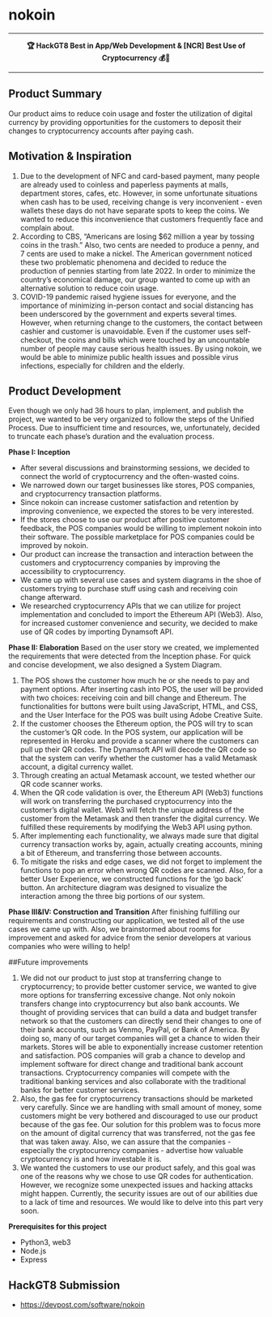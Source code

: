 # nokoin
---

<p align="center"><b> 🏆 HackGT8 Best in App/Web Development & [NCR] Best Use of Cryptocurrency 💰🔑 </b></p>

---

## Product Summary
Our product aims to reduce coin usage and foster the utilization of digital currency by providing opportunities for the customers to deposit their changes to cryptocurrency accounts after paying cash.

## Motivation & Inspiration
1. Due to the development of NFC and card-based payment, many people are already used to coinless and paperless payments at malls, department stores, cafes, etc. However, in some unfortunate situations when cash has to be used, receiving change is very inconvenient - even wallets these days do not have separate spots to keep the coins. We wanted to reduce this inconvenience that customers frequently face and complain about. 
2. According to CBS, “Americans are losing $62 million a year by tossing coins in the trash.” Also, two cents are needed to produce a penny, and 7 cents are used to make a nickel. The American government noticed these two problematic phenomena and decided to reduce the production of pennies starting from late 2022. In order to minimize the country’s economical damage, our group wanted to come up with an alternative solution to reduce coin usage.
3. COVID-19 pandemic raised hygiene issues for everyone, and the importance of minimizing in-person contact and social distancing has been underscored by the government and experts several times. However, when returning change to the customers, the contact between cashier and customer is unavoidable. Even if the customer uses self-checkout, the coins and bills which were touched by an uncountable number of people may cause serious health issues. By using nokoin, we would be able to minimize public health issues and possible virus infections, especially for children and the elderly. 

## Product Development
Even though we only had 36 hours to plan, implement, and publish the project, we wanted to be very organized to follow the steps of the Unified Process. Due to insufficient time and resources, we, unfortunately, decided to truncate each phase’s duration and the evaluation process.

**Phase I: Inception**
- After several discussions and brainstorming sessions, we decided to connect the world of cryptocurrency and the often-wasted coins.
- We narrowed down our target businesses like stores, POS companies, and cryptocurrency transaction platforms. 
- Since nokoin can increase customer satisfaction and retention by improving convenience, we expected the stores to be very interested.
- If the stores choose to use our product after positive customer feedback, the POS companies would be willing to implement nokoin into their software. The possible marketplace for POS companies could be improved by nokoin.
- Our product can increase the transaction and interaction between the customers and cryptocurrency companies by improving the accessibility to cryptocurrency. 
- We came up with several use cases and system diagrams in the shoe of customers trying to purchase stuff using cash and receiving coin change afterward.
- We researched cryptocurrency APIs that we can utilize for project implementation and concluded to import the Ethereum API (Web3). Also, for increased customer convenience and security, we decided to make use of QR codes by importing Dynamsoft API.

**Phase II: Elaboration**
Based on the user story we created, we implemented the requirements that were detected from the Inception phase. For quick and concise development, we also designed a System Diagram.

1. The POS shows the customer how much he or she needs to pay and payment options. After inserting cash into POS, the user will be provided with two choices: receiving coin and bill change and Ethereum. The functionalities for buttons were built using JavaScript, HTML, and CSS, and the User Interface for the POS was built using Adobe Creative Suite.
2. If the customer chooses the Ethereum option, the POS will try to scan the customer’s QR code. In the POS system, our application will be represented in Heroku and provide a scanner where the customers can pull up their QR codes. The Dynamsoft API will decode the QR code so that the system can verify whether the customer has a valid Metamask account, a digital currency wallet. 
3. Through creating an actual Metamask account, we tested whether our QR code scanner works. 
4. When the QR code validation is over, the Ethereum API (Web3) functions will work on transferring the purchased cryptocurrency into the customer’s digital wallet. Web3 will fetch the unique address of the customer from the Metamask and then transfer the digital currency. We fulfilled these requirements by modifying the Web3 API using python.
5. After implementing each functionality, we always made sure that digital currency transaction works by, again, actually creating accounts, mining a bit of Ethereum, and transferring those between accounts. 
6. To mitigate the risks and edge cases, we did not forget to implement the functions to pop an error when wrong QR codes are scanned. Also, for a better User Experience, we constructed functions for the ‘go back’ button. An architecture diagram was designed to visualize the interaction among the three big portions of our system.

**Phase III&IV: Construction and Transition**
After finishing fulfilling our requirements and constructing our application, we tested all of the use cases we came up with. Also, we brainstormed about rooms for improvement and asked for advice from the senior developers at various companies who were willing to help!

##Future improvements
1. We did not our product to just stop at transferring change to cryptocurrency; to provide better customer service, we wanted to give more options for transferring excessive change. Not only nokoin transfers change into cryptocurrency but also bank accounts. We thought of providing services that can build a data and budget transfer network so that the customers can directly send their changes to one of their bank accounts, such as Venmo, PayPal, or Bank of America. By doing so, many of our target companies will get a chance to widen their markets. Stores will be able to exponentially increase customer retention and satisfaction. POS companies will grab a chance to develop and implement software for direct change and traditional bank account transactions. Cryptocurrency companies will compete with the traditional banking services and also collaborate with the traditional banks for better customer services.
2. Also, the gas fee for cryptocurrency transactions should be marketed very carefully. Since we are handling with small amount of money, some customers might be very bothered and discouraged to use our product because of the gas fee. Our solution for this problem was to focus more on the amount of digital currency that was transferred, not the gas fee that was taken away. Also, we can assure that the companies - especially the cryptocurrency companies - advertise how valuable cryptocurrency is and how investable it is.
3. We wanted the customers to use our product safely, and this goal was one of the reasons why we chose to use QR codes for authentication. However, we recognize some unexpected issues and hacking attacks might happen. Currently, the security issues are out of our abilities due to a lack of time and resources. We would like to delve into this part very soon.

**Prerequisites for this project**
- Python3, web3
- Node.js
- Express

## HackGT8 Submission
- https://devpost.com/software/nokoin

